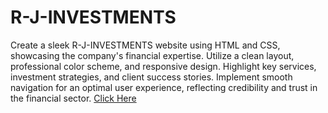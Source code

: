 # R-J-INVESTMENTS
Create a sleek R-J-INVESTMENTS website using HTML and CSS, 
showcasing the company's financial expertise. Utilize a clean layout, 
professional color scheme, and responsive design.
Highlight key services, investment strategies, and client success stories.
Implement smooth navigation for an optimal user experience,
reflecting credibility and trust in the financial sector. 
[Click Here](https://yashdatir1999.github.io/R-J-INVESTMENTS/)
